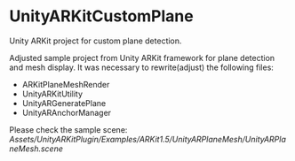 # UnityARKitCustomPlane
Unity ARKit project for custom plane detection.

Adjusted sample project from Unity ARKit framework for plane detection and mesh display.
It was necessary to rewrite(adjust) the following files:
* ARKitPlaneMeshRender
* UnityARKitUtility
* UnityARGeneratePlane
* UnityARAnchorManager

Please check the sample scene: *Assets/UnityARKitPlugin/Examples/ARKit1.5/UnityARPlaneMesh/UnityARPlaneMesh.scene*
   
  
